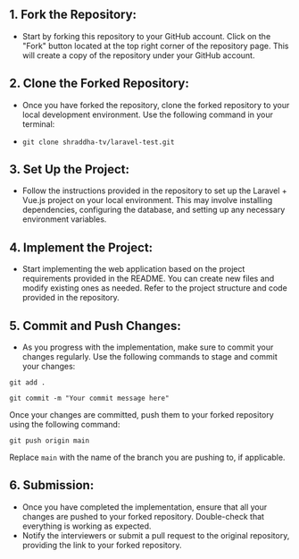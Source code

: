 ## 1. Fork the Repository:
- Start by forking this repository to your GitHub account. Click on the "Fork" button located at the top right corner of the repository page. This will create a copy of the repository under your GitHub account.

## 2. Clone the Forked Repository:
- Once you have forked the repository, clone the forked repository to your local development environment. Use the following command in your terminal:

- ``` git clone shraddha-tv/laravel-test.git ```

## 3. Set Up the Project:
- Follow the instructions provided in the repository to set up the Laravel + Vue.js project on your local environment. This may involve installing dependencies, configuring the database, and setting up any necessary environment variables.

## 4. Implement the Project:
- Start implementing the web application based on the project requirements provided in the README. You can create new files and modify existing ones as needed. Refer to the project structure and code provided in the repository.

## 5. Commit and Push Changes:
- As you progress with the implementation, make sure to commit your changes regularly. Use the following commands to stage and commit your changes:

``` git add . ```

``` git commit -m "Your commit message here" ```

Once your changes are committed, push them to your forked repository using the following command:

```git push origin main```

Replace ```main``` with the name of the branch you are pushing to, if applicable.

## 6. Submission:

- Once you have completed the implementation, ensure that all your changes are pushed to your forked repository. Double-check that everything is working as expected.
- Notify the interviewers or submit a pull request to the original repository, providing the link to your forked repository.
